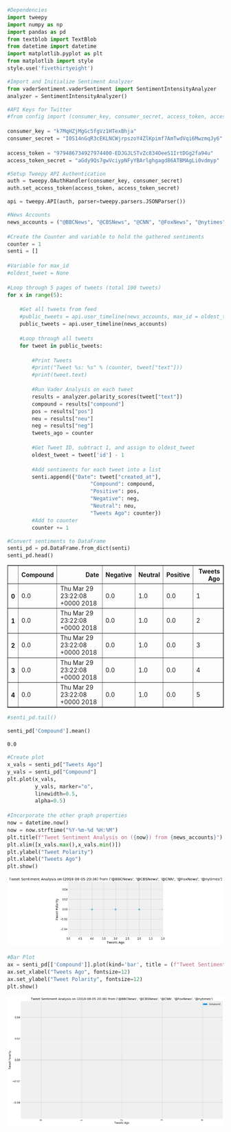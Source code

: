 

```python
#Dependencies
import tweepy
import numpy as np
import pandas as pd
from textblob import TextBlob
from datetime import datetime
import matplotlib.pyplot as plt
from matplotlib import style
style.use('fivethirtyeight')
```


```python
#Import and Initialize Sentiment Analyzer
from vaderSentiment.vaderSentiment import SentimentIntensityAnalyzer
analyzer = SentimentIntensityAnalyzer()
```


```python
#API Keys for Twitter
#from config import (consumer_key, consumer_secret, access_token, access_token_secret)

consumer_key = "k7MqHZjMgGc5fgVz1HTexBhja"
consumer_secret = "I0S14nGqR3cEKLNCWjrpszoY4ZlKpimf7AmTwdVqi6MwzmqJy6"

access_token = "979486734927974400-EDJGJLSTvZc834OeeS1IrtDGg2fa94u"
access_token_secret = "aGdy9Qs7gwVciypNFyYBArlghgagd86ATBMAgLi0vdmyp"
```


```python
#Setup Tweepy API Authentication
auth = tweepy.OAuthHandler(consumer_key, consumer_secret)
auth.set_access_token(access_token, access_token_secret)
```


```python
api = tweepy.API(auth, parser=tweepy.parsers.JSONParser())
```


```python
#News Accounts
news_accounts = ("@BBCNews", "@CBSNews", "@CNN", "@FoxNews", "@nytimes")

#Create the Counter and variable to hold the gathered sentiments
counter = 1
senti = []

#Variable for max_id
#oldest_tweet = None

#Loop through 5 pages of tweets (total 100 tweets)
for x in range(5):

    #Get all tweets from feed
    #public_tweets = api.user_timeline(news_accounts, max_id = oldest_tweet)
    public_tweets = api.user_timeline(news_accounts)

    #Loop through all tweets 
    for tweet in public_tweets:

        #Print Tweets
        #print("Tweet %s: %s" % (counter, tweet["text"]))
        #print(tweet.text)
        
        #Run Vader Analysis on each tweet
        results = analyzer.polarity_scores(tweet["text"])
        compound = results["compound"]
        pos = results["pos"]
        neu = results["neu"]
        neg = results["neg"]
        tweets_ago = counter
        
        #Get Tweet ID, subtract 1, and assign to oldest_tweet
        oldest_tweet = tweet['id'] - 1
        
        #Add sentiments for each tweet into a list
        senti.append({"Date": tweet["created_at"], 
                           "Compound": compound,
                           "Positive": pos,
                           "Negative": neg,
                           "Neutral": neu,
                           "Tweets Ago": counter})
        #Add to counter 
        counter += 1
```


```python
#Convert sentiments to DataFrame
senti_pd = pd.DataFrame.from_dict(senti)
senti_pd.head()
```




<div>
<style scoped>
    .dataframe tbody tr th:only-of-type {
        vertical-align: middle;
    }

    .dataframe tbody tr th {
        vertical-align: top;
    }

    .dataframe thead th {
        text-align: right;
    }
</style>
<table border="1" class="dataframe">
  <thead>
    <tr style="text-align: right;">
      <th></th>
      <th>Compound</th>
      <th>Date</th>
      <th>Negative</th>
      <th>Neutral</th>
      <th>Positive</th>
      <th>Tweets Ago</th>
    </tr>
  </thead>
  <tbody>
    <tr>
      <th>0</th>
      <td>0.0</td>
      <td>Thu Mar 29 23:22:08 +0000 2018</td>
      <td>0.0</td>
      <td>1.0</td>
      <td>0.0</td>
      <td>1</td>
    </tr>
    <tr>
      <th>1</th>
      <td>0.0</td>
      <td>Thu Mar 29 23:22:08 +0000 2018</td>
      <td>0.0</td>
      <td>1.0</td>
      <td>0.0</td>
      <td>2</td>
    </tr>
    <tr>
      <th>2</th>
      <td>0.0</td>
      <td>Thu Mar 29 23:22:08 +0000 2018</td>
      <td>0.0</td>
      <td>1.0</td>
      <td>0.0</td>
      <td>3</td>
    </tr>
    <tr>
      <th>3</th>
      <td>0.0</td>
      <td>Thu Mar 29 23:22:08 +0000 2018</td>
      <td>0.0</td>
      <td>1.0</td>
      <td>0.0</td>
      <td>4</td>
    </tr>
    <tr>
      <th>4</th>
      <td>0.0</td>
      <td>Thu Mar 29 23:22:08 +0000 2018</td>
      <td>0.0</td>
      <td>1.0</td>
      <td>0.0</td>
      <td>5</td>
    </tr>
  </tbody>
</table>
</div>




```python
#senti_pd.tail()
```


```python
senti_pd['Compound'].mean()
```




    0.0




```python
#Create plot
x_vals = senti_pd["Tweets Ago"]
y_vals = senti_pd["Compound"]
plt.plot(x_vals,
         y_vals, marker="o", 
         linewidth=0.5,
         alpha=0.5)

#Incorporate the other graph properties
now = datetime.now()
now = now.strftime("%Y-%m-%d %H:%M")
plt.title(f"Tweet Sentiment Analysis on ({now}) from {news_accounts}")
plt.xlim([x_vals.max(),x_vals.min()])
plt.ylabel("Tweet Polarity")
plt.xlabel("Tweets Ago")
plt.show()
```


![png](output_9_0.png)



```python
#Bar Plot
ax = senti_pd[['Compound']].plot(kind='bar', title = (f"Tweet Sentiment Analysis on ({now}) from {news_accounts}"), figsize=(15, 10), legend=True, fontsize=12)
ax.set_xlabel("Tweets Ago", fontsize=12)
ax.set_ylabel("Tweet Polarity", fontsize=12)
plt.show()
```


![png](output_10_0.png)

